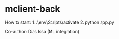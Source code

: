 # mclient-back

  How to start:
    1. .\env\Scripts\activate
    2. python app.py

Co-author: Dias Issa (ML integration)
